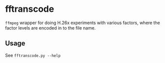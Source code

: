 # fftranscode

`ffmpeg` wrapper for doing H.26x experiments with various factors, where the factor levels are encoded in to the file name.

## Usage

See `fftranscode.py --help`
